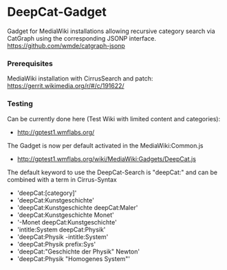 # DeepCat-Gadget

Gadget for MediaWiki installations allowing recursive category search via CatGraph using the corresponding JSONP interface.
https://github.com/wmde/catgraph-jsonp

### Prerequisites

MediaWiki installation with CirrusSearch and patch:
https://gerrit.wikimedia.org/r/#/c/191622/

### Testing

Can be currently done here (Test Wiki with limited content and categories):
- http://gptest1.wmflabs.org/

The Gadget is now per default activated in the MediaWiki:Common.js
- http://gptest1.wmflabs.org/wiki/MediaWiki:Gadgets/DeepCat.js

The default keyword to use the DeepCat-Search is "deepCat:" and can be combined with a term in Cirrus-Syntax

- 'deepCat:[category]'
- 'deepCat:Kunstgeschichte' 
- 'deepCat:Kunstgeschichte deepCat:Maler'
- 'deepCat:Kunstgeschichte Monet'
- '-Monet deepCat:Kunstgeschichte'
- 'intitle:System deepCat:Physik'
- 'deepCat:Physik -intitle:System'
- 'deepCat:Physik prefix:Sys'
- 'deepCat:"Geschichte der Physik" Newton'
- 'deepCat:Physik "Homogenes System"'
